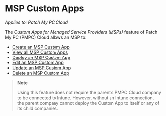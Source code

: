 # MSP Custom Apps

_Applies to: Patch My PC Cloud_

The _Custom Apps for Managed Service Providers (MSPs)_ feature of Patch My PC (PMPC) Cloud allows an MSP to:

* [Create an MSP Custom App](create-an-msp-custom-app.md)
* [View all MSP Custom Apps](view-all-msp-custom-apps.md)
* [Deploy an MSP Custom App](deploy-an-msp-custom-app.md)
* [Edit an MSP Custom App](edit-an-msp-custom-app.md)
* [Update an MSP Custom App](update-an-msp-custom-app.md)
* [Delete an MSP Custom App](delete-an-msp-custom-app.md)

<blockquote class="wp-block-quote">
<p><strong>Note</strong></p>
<p>Using this feature does not require the parent’s PMPC Cloud company to be connected to Intune. However, without an Intune connection, the parent company cannot deploy the Custom App to itself or any of its child companies.</p>
</blockquote>